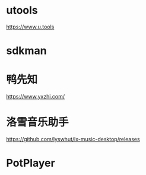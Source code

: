 # utools
https://www.u.tools

# sdkman

# 鸭先知
https://www.yxzhi.com/

# 洛雪音乐助手
https://github.com/lyswhut/lx-music-desktop/releases

# PotPlayer

